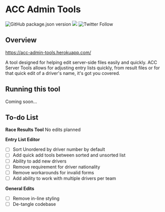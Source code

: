 
# ACC Admin Tools

![GitHub package.json version](https://img.shields.io/github/package-json/v/brexite/ACC-Admin-Tools)
[![](https://img.shields.io/discord/565048515357835264.svg?logo=discord&colorB=7289DA&label=Revsport%20Discord%20\(yum\))](https://discord.gg/UNWPSGVa)
![Twitter Follow](https://img.shields.io/twitter/follow/brexite?color=%23000000&logoColor=%23111111&style=social)

## Overview

https://acc-admin-tools.herokuapp.com/ 

A tool designed for helping edit server-side files easily and quickly. ACC Server Tools allows for adjusting entry lists quickly, from result files or for that quick edit of a driver's name, it's got you covered.

## Running this tool

Coming soon...

## To-do List

**Race Results Tool**
No edits planned

**Entry List Editor**
 - [ ] Sort Unordered by driver number by default
 - [ ] Add quick add tools between sorted and unsorted list
 - [ ] Ability to add new drivers
 - [ ] Remove requirement for driver nationality
 - [ ] Remove workarounds for invalid forms
 - [ ] Add ability to work with multiple drivers per team

**General Edits**
 - [ ] Remove in-line styling
 - [ ] De-tangle codebase
